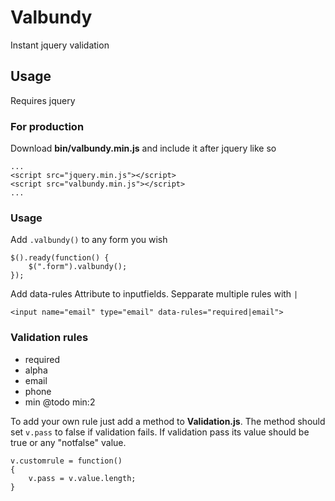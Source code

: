 # Valbundy
Instant jquery validation

## Usage
Requires jquery
### For production
Download **bin/valbundy.min.js** and include it after jquery like so
```
...
<script src="jquery.min.js"></script>
<script src="valbundy.min.js"></script>
...
```

### Usage
Add `.valbundy()` to any form you wish
```
$().ready(function() {
    $(".form").valbundy();
});
```

Add data-rules Attribute to inputfields. Sepparate multiple rules with `|`
```
<input name="email" type="email" data-rules="required|email">
```

### Validation rules
- required
- alpha
- email
- phone
- min @todo min:2

To add your own rule just add a method to **Validation.js**. The method should set `v.pass` to false if validation fails. If validation pass its value should be true or any "notfalse" value.
```
v.customrule = function()
{
    v.pass = v.value.length;
}
```
